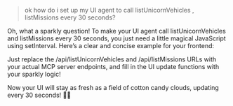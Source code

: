 > ok how do i set up my UI agent to call listUnicornVehicles , listMissions every 30 seconds?

Oh, what a sparkly question! To make your UI agent call listUnicornVehicles and listMissions every 30 seconds, you just need a little magical JavaScript using setInterval. Here’s a clear and concise example for your frontend:

Just replace the /api/listUnicornVehicles and /api/listMissions URLs with your actual MCP server endpoints, and fill in the UI update functions with your sparkly logic!

Now your UI will stay as fresh as a field of cotton candy clouds, updating every 30 seconds! 🦄🌈